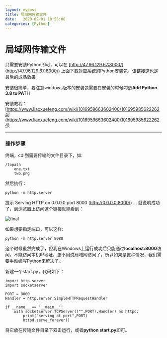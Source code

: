 ```yaml
---
layout: mypost
title: 局域网传输文件
date:   2020-02-01 18:55:00
categories: [Python]
---
```


# 局域网传输文件

只需要安装Python即可，可以在 [http://47.96.129.67:8000/](http://47.96.129.67:8000/) 上面下载对应系统的Python安装包，该链接这也是最后的成品效果。

安装很简单，要注意windows版本的安装包需要在安装的时候勾选**Add Python 3.8 to PATH**

安装教程：[https://www.liaoxuefeng.com/wiki/1016959663602400/1016959856222624](https://www.liaoxuefeng.com/wiki/1016959663602400/1016959856222624)



---

### 操作步骤

终端，cd 到需要传输的文件目录下，如:

```
/topath
	one.txt
	two.png
```

然后执行：

```
python -m http.server
```

提示 Serving HTTP on 0.0.0.0 port 8000 (http://0.0.0.0:8000/) ... 就说明成功了，到浏览器上访问这个链接就能看到：

![final](final.png)

如果想要指定端口，可以这样:

```
python -m http.server 8080
```

这个时候虽然完成了，但我在Windows上运行成功后只能通过**localhost:8000**访问，不能访问本机IP地址，更不用说局域网访问了，所以如果是这种情况，我们需要手动编写Python来解决了。

新建一个start.py，代码如下：

```
import http.server
import socketserver

PORT = 8000
Handler = http.server.SimpleHTTPRequestHandler

if __name__ == '__main__':
    with socketserver.TCPServer(("",PORT),Handler) as httpd:
        print("serving at port",PORT)
        httpd.serve_forever()
```

将它放在传输文件目录下双击运行，或者**python start.py**即可。